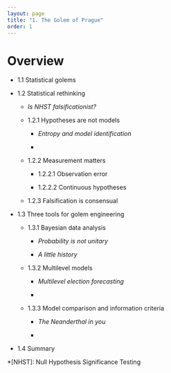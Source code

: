```yaml
---
layout: page
title: "1. The Golem of Prague"
order: 1
---
```


# Overview

* 1.1 Statistical golems

* 1.2 Statistical rethinking

	* _Is NHST falsificationist?_

	* 1.2.1 Hypotheses are not models

		* _Entropy and model identification_

		* 

	* 1.2.2 Measurement matters

		* 1.2.2.1 Observation error

		* 1.2.2.2 Continuous hypotheses

	* 1.2.3 Falsification is consensual

* 1.3 Three tools for golem engineering

	* 1.3.1 Bayesian data analysis

		* _Probability is not unitary_

		* _A little history_

	* 1.3.2 Multilevel models

		* _Multilevel election forecasting_

		* 

	* 1.3.3 Model comparison and information criteria

		* _The Neanderthal in you_

		* 

* 1.4 Summary

*[NHST]: Null Hypothesis Significance Testing